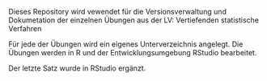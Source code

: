 Dieses Repository wird vewendet für die Versionsverwaltung und Dokumetation 
der einzelnen Übungen aus der LV: Vertiefenden statistische Verfahren

Für jede der Übungen wird ein eigenes Unterverzeichnis angelegt.
Die Übungen werden in R und der Entwicklungsumgebung RStudio bearbeitet. 

Der letzte Satz wurde in RStudio ergänzt.